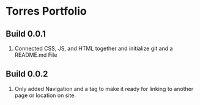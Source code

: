 # Torres Portfolio

## Build 0.0.1

1. Connected CSS, JS, and HTML together and initialize git and a README.md File

## Build 0.0.2

1. Only added Navigation and a tag to make it ready for linking to another page or location on site.
